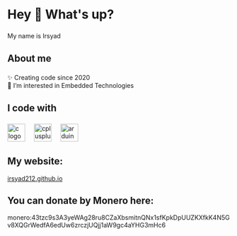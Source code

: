 <h1 align="left">Hey 👋 What's up?</h1>

###

<p align="left">My name is Irsyad</p>

###

<h2 align="left">About me</h2>

###

<p align="left">✨ Creating code since 2020<br>👀 I’m interested in Embedded Technologies</p>

###

<h2 align="left">I code with</h2>

###

<div align="left">
  <img src="https://cdn.jsdelivr.net/gh/devicons/devicon/icons/c/c-original.svg" height="40" alt="c logo"  />
  <img width="12" />
  <img src="https://cdn.jsdelivr.net/gh/devicons/devicon/icons/cplusplus/cplusplus-original.svg" height="40" alt="cplusplus logo"  />
  <img width="12" />
  <img src="https://cdn.jsdelivr.net/gh/devicons/devicon/icons/arduino/arduino-original.svg" height="40" alt="arduino logo"  />
</div>

###

<h2 align="left">My website:</h2>

<a href="https://irsyad212.github.io/" target=”_blank”>irsyad212.github.io</a>

###

<h2 align="left">You can donate by Monero here:</h2>

<p>monero:43tzc9s3A3yeWAg28ru8CZaXbsmitnQNx1sfKpkDpUUZKXfkK4N5Gv8XQGrWedfA6edUw6zrczjUQjj1aW9gc4aYHG3mHc6</p>

###
